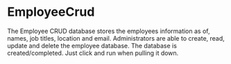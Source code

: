 # EmployeeCrud

The Employee CRUD database stores the employees information as of, names, job titles, location and email. Administrators are able to create, read, update and delete the employee database.
The database is created/completed. Just click and run when pulling it down.
